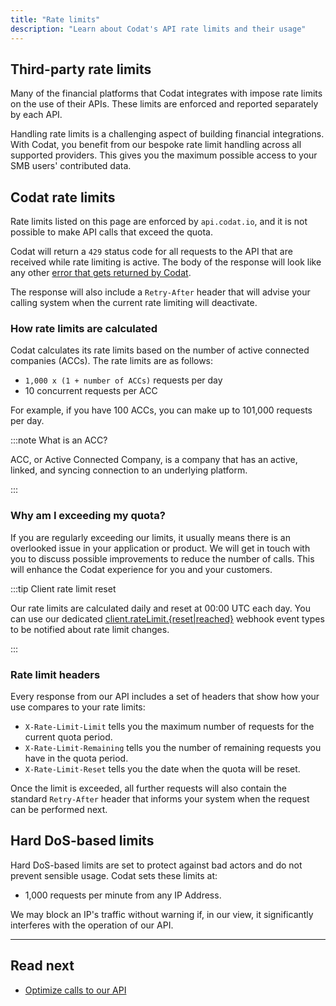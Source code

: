 ```yaml
---
title: "Rate limits"
description: "Learn about Codat's API rate limits and their usage"
---
```


## Third-party rate limits

Many of the financial platforms that Codat integrates with impose rate limits on the use of their APIs. These limits are enforced and reported separately by each API.

Handling rate limits is a challenging aspect of building financial integrations. With Codat, you benefit from our bespoke rate limit handling across all supported providers. This gives you the maximum possible access to your SMB users' contributed data.

## Codat rate limits

Rate limits listed on this page are enforced by `api.codat.io`, and it is not possible to make API calls that exceed the quota.

Codat will return a `429` status code for all requests to the API that are received while rate limiting is active. The body of the response will look like any other [error that gets returned by Codat](/using-the-api/errors).

The response will also include a `Retry-After` header that will advise your calling system when the current rate limiting will deactivate.

### How rate limits are calculated 

Codat calculates its rate limits based on the number of active connected companies (ACCs).
The rate limits are as follows:

- `1,000 x (1 + number of ACCs)` requests per day
- 10 concurrent requests per ACC

For example, if you have 100 ACCs, you can make up to 101,000 requests per day.

:::note What is an ACC?

ACC, or Active Connected Company, is a company that has an active, linked, and syncing connection to an underlying platform.

:::

### Why am I exceeding my quota?

If you are regularly exceeding our limits, it usually means there is an overlooked issue in your application or product.
We will get in touch with you to discuss possible improvements to reduce the number of calls.
This will enhance the Codat experience for you and your customers. 

:::tip Client rate limit reset

Our rate limits are calculated daily and reset at 00:00 UTC each day. You can use our dedicated [client.rateLimit.{reset|reached}](/platform-api#/webhooks/client.rateLimit.reached/post) webhook event types to be notified about rate limit changes.

:::

### Rate limit headers

Every response from our API includes a set of headers that show how your use compares to your rate limits: 
- `X-Rate-Limit-Limit` tells you the maximum number of requests for the current quota period.
- `X-Rate-Limit-Remaining` tells you the number of remaining requests you have in the quota period.
- `X-Rate-Limit-Reset` tells you the date when the quota will be reset.

Once the limit is exceeded, all further requests will also contain the standard `Retry-After` header that informs your system when the request can be performed next. 

## Hard DoS-based limits

Hard DoS-based limits are set to protect against bad actors and do not prevent sensible usage. Codat sets these limits at: 

- 1,000 requests per minute from any IP Address.

We may block an IP's traffic without warning if, in our view, it significantly interferes with the operation of our API.

---

## Read next

- [Optimize calls to our API](/using-the-api/optimizing-api-calls)